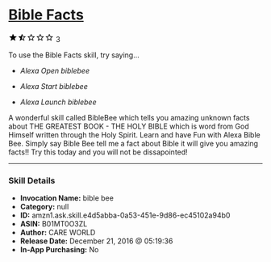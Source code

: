 # [Bible Facts](http://alexa.amazon.com/#skills/amzn1.ask.skill.e4d5abba-0a53-451e-9d86-ec45102a94b0)
![1.6 stars](../../images/ic_star_black_18dp_1x.png)![1.6 stars](../../images/ic_star_half_black_18dp_1x.png)![1.6 stars](../../images/ic_star_border_black_18dp_1x.png)![1.6 stars](../../images/ic_star_border_black_18dp_1x.png)![1.6 stars](../../images/ic_star_border_black_18dp_1x.png) 3

To use the Bible Facts skill, try saying...

* *Alexa Open biblebee*

* *Alexa Start biblebee*

* *Alexa Launch biblebee*

A wonderful skill called BibleBee which tells you amazing unknown facts about THE GREATEST BOOK - THE HOLY BIBLE which is word from God Himself written through the Holy Spirit.  Learn and have Fun with Alexa Bible Bee. Simply say Bible Bee tell me a fact about Bible it will give you amazing facts!!
Try this today and you will not be dissapointed!

***

### Skill Details

* **Invocation Name:** bible bee
* **Category:** null
* **ID:** amzn1.ask.skill.e4d5abba-0a53-451e-9d86-ec45102a94b0
* **ASIN:** B01MT0O3ZL
* **Author:** CARE WORLD
* **Release Date:** December 21, 2016 @ 05:19:36
* **In-App Purchasing:** No
